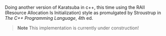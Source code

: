 Doing another version of Karatsuba in c++, this time using the RAII (Resource Allocation Is Initialization) style as promulgated by Stroustrup in *The C++ Programming Language*, 4th ed.

> **Note**
> This implementation is currently under construction!
